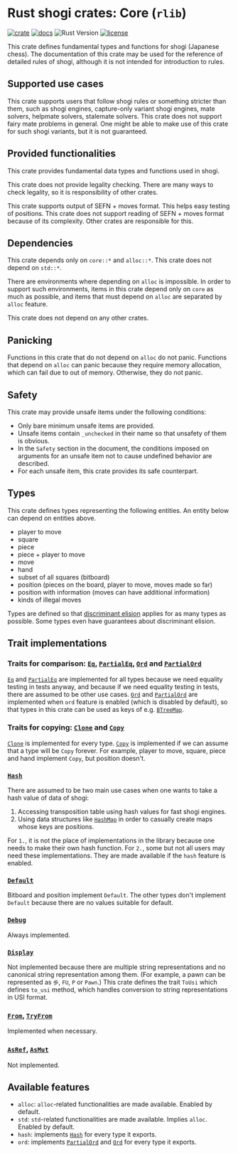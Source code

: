 # Rust shogi crates: Core (`rlib`)
[![crate](https://img.shields.io/crates/v/shogi_core)](https://crates.io/crates/shogi_core)
[![docs](https://docs.rs/shogi_core/badge.svg)](https://docs.rs/shogi_core)
![Rust Version](https://img.shields.io/badge/rustc-1.60+-blue.svg)
[![license](https://img.shields.io/badge/license-MIT-blue.svg)](https://opensource.org/licenses/mit-license.php)

This crate defines fundamental types and functions for shogi (Japanese chess).
The documentation of this crate may be used for the reference of detailed rules of shogi, although it is not intended for introduction to rules.

## Supported use cases
This crate supports users that follow shogi rules or something stricter than them, such as shogi engines, capture-only variant shogi engines, mate solvers, helpmate solvers, stalemate solvers.
This crate does not support fairy mate problems in general. One might be able to make use of this crate for such shogi variants, but it is not guaranteed.

## Provided functionalities
This crate provides fundamental data types and functions used in shogi.

This crate does not provide legality checking. There are many ways to check legality, so it is responsibility of other crates.

This crate supports output of SEFN + moves format. This helps easy testing of positions.
This crate does not support reading of SEFN + moves format because of its complexity. Other crates are responsible for this.

## Dependencies
This crate depends only on `core::*` and `alloc::*`. This crate does not depend on `std::*`.

There are environments where depending on `alloc` is impossible. In order to support such environments, items in this crate depend only on `core` as much as possible, and items that must depend on `alloc` are separated by `alloc` feature.

This crate does not depend on any other crates.

## Panicking
Functions in this crate that do not depend on `alloc` do not panic.
Functions that depend on `alloc` can panic because they require memory allocation, which can fail due to out of memory. Otherwise, they do not panic.

## Safety
This crate may provide unsafe items under the following conditions:

- Only bare minimum unsafe items are provided.
- Unsafe items contain `_unchecked` in their name so that unsafety of them is obvious.
- In the `Safety` section in the document, the conditions imposed on arguments for an unsafe item not to cause undefined behavior are described.
- For each unsafe item, this crate provides its safe counterpart.

## Types
This crate defines types representing the following entities. An entity below can depend on entities above.
- player to move
- square
- piece
- piece + player to move
- move
- hand
- subset of all squares (bitboard)
- position (pieces on the board, player to move, moves made so far)
- position with information (moves can have additional information)
- kinds of illegal moves

Types are defined so that [discriminant elision](https://rust-lang.github.io/unsafe-code-guidelines/layout/enums.html#discriminant-elision-on-option-like-enums) applies for as many types as possible. Some types even have guarantees about discriminant elision.

## Trait implementations
### Traits for comparison: [`Eq`], [`PartialEq`], [`Ord`] and [`PartialOrd`]
[`Eq`] and [`PartialEq`] are implemented for all types because we need equality testing in tests anyway, and because if we need equality testing in tests, there are assumed to be other use cases.
[`Ord`] and [`PartialOrd`] are implemented when `ord` feature is enabled (which is disabled by default), so that types in this crate can be used as keys of e.g. [`BTreeMap`].

[`Eq`]: https://doc.rust-lang.org/core/cmp/trait.Eq.html
[`PartialEq`]: https://doc.rust-lang.org/core/cmp/trait.PartialEq.html
[`Ord`]: https://doc.rust-lang.org/core/cmp/trait.Ord.html
[`PartialOrd`]: https://doc.rust-lang.org/core/cmp/trait.PartialOrd.html
[`BTreeMap`]: https://doc.rust-lang.org/alloc/collections/btree_map/struct.BTreeMap.html

### Traits for copying: [`Clone`] and [`Copy`]
[`Clone`] is implemented for every type. [`Copy`] is implemented if we can assume that a type will be `Copy` forever. For example, player to move, square, piece and hand implement `Copy`, but position doesn't.

[`Clone`]: https://doc.rust-lang.org/core/clone/trait.Clone.html
[`Copy`]: https://doc.rust-lang.org/core/marker/trait.Copy.html

### [`Hash`](https://doc.rust-lang.org/core/hash/trait.Hash.html)
There are assumed to be two main use cases when one wants to take a hash value of data of shogi:
1. Accessing transposition table using hash values for fast shogi engines.
2. Using data structures like [`HashMap`](https://doc.rust-lang.org/std/collections/struct.HashMap.html) in order to casually create maps whose keys are positions.

For `1.`, it is not the place of implementations in the library because one needs to make their own hash function. For `2.`, some but not all users may need these implementations. They are made available if the `hash` feature is enabled.

### [`Default`](https://doc.rust-lang.org/core/default/trait.Default.html)
Bitboard and position implement `Default`. The other types don't implement `Default` because there are no values suitable for default.

### [`Debug`](https://doc.rust-lang.org/core/fmt/trait.Debug.html)
Always implemented.

### [`Display`](https://doc.rust-lang.org/core/fmt/trait.Display.html)
Not implemented because there are multiple string representations and no canonical string representation among them. (For example, a pawn can be represented as `歩`, `FU`, `P` or `Pawn`.)
This crate defines the trait `ToUsi` which defines `to_usi` method, which handles conversion to string representations in USI format.

### [`From`](https://doc.rust-lang.org/core/convert/trait.TryFrom.html), [`TryFrom`](https://doc.rust-lang.org/core/convert/trait.TryFrom.html)
Implemented when necessary.

### [`AsRef`](https://doc.rust-lang.org/core/convert/trait.AsRef.html), [`AsMut`](https://doc.rust-lang.org/core/convert/trait.AsMut.html)
Not implemented.

## Available features
- `alloc`: `alloc`-related functionalities are made available. Enabled by default.
- `std`: `std`-related functionalities are made available. Implies `alloc`. Enabled by default.
- `hash`: implements [`Hash`](https://doc.rust-lang.org/core/hash/trait.Hash.html) for every type it exports.
- `ord`: implements [`PartialOrd`](https://doc.rust-lang.org/core/cmp/trait.PartialOrd.html) and [`Ord`](https://doc.rust-lang.org/core/cmp/trait.Ord.html) for every type it exports.
